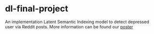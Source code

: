 # dl-final-project

An implementation Latent Semantic Indexing model to detect depressed user via Reddit posts. More information can be found our [poster]()
